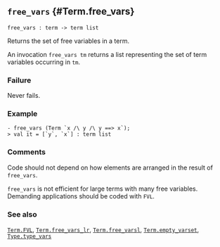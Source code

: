 ## `free_vars` {#Term.free_vars}


```
free_vars : term -> term list
```



Returns the set of free variables in a term.


An invocation `free_vars tm` returns a list representing the set of
term variables occurring in `tm`.

### Failure

Never fails.

### Example

    
    - free_vars (Term `x /\ y /\ y ==> x`);
    > val it = [`y`, `x`] : term list
    



### Comments

Code should not depend on how elements are arranged in the
result of `free_vars`.

`free_vars` is not efficient for large terms with many free variables.
Demanding applications should be coded with `FVL`.



### See also

[`Term.FVL`](#Term.FVL), [`Term.free_vars_lr`](#Term.free_vars_lr), [`Term.free_varsl`](#Term.free_varsl), [`Term.empty_varset`](#Term.empty_varset), [`Type.type_vars`](#Type.type_vars)

